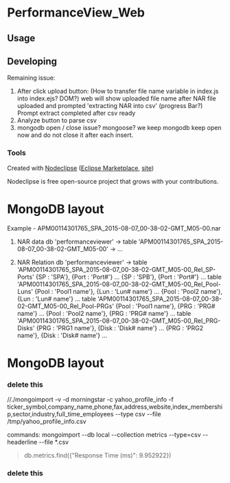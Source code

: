 

# PerformanceView_Web



## Usage



## Developing

Remaining issue:
1. After click upload button: (How to transfer file name variable in index.js into index.ejs? DOM?)
	web will show uploaded file name after NAR file uploaded and prompted 'extracting NAR into csv' (progress Bar?)
	Prompt extract completed after csv ready 
2. Analyze button to parse csv
3. mongodb open / close issue? mongoose? we keep mongodb keep open now and do not close it after each insert.


### Tools

Created with [Nodeclipse](https://github.com/Nodeclipse/nodeclipse-1)
 ([Eclipse Marketplace](http://marketplace.eclipse.org/content/nodeclipse), [site](http://www.nodeclipse.org))   

Nodeclipse is free open-source project that grows with your contributions.

# MongoDB layout
Example - APM00114301765_SPA_2015-08-07_00-38-02-GMT_M05-00.nar

1. NAR data
db 'performanceviewer' -> table 'APM00114301765_SPA_2015-08-07_00-38-02-GMT_M05-00' -> ...

2. NAR Relation
db 'performanceviewer' -> 
	table 'APM00114301765_SPA_2015-08-07_00-38-02-GMT_M05-00_Rel_SP-Ports'
		{SP : 'SPA'}, {Port : 'Port#'}
		...
		{SP : 'SPB'}, {Port : 'Port#'}
		...
	table 'APM00114301765_SPA_2015-08-07_00-38-02-GMT_M05-00_Rel_Pool-Luns'
		{Pool : 'Pool1 name'}, {Lun : 'Lun# name'}
		...
		{Pool : 'Pool2 name'}, {Lun : 'Lun# name'}
		...
	table 'APM00114301765_SPA_2015-08-07_00-38-02-GMT_M05-00_Rel_Pool-PRGs'
		{Pool : 'Pool1 name'}, {PRG : 'PRG# name'}
		...
		{Pool : 'Pool2 name'}, {PRG : 'PRG# name'}
		...
	table 'APM00114301765_SPA_2015-08-07_00-38-02-GMT_M05-00_Rel_PRG-Disks'
		{PRG : 'PRG1 name'}, {Disk : 'Disk# name'}
		...
		{PRG : 'PRG2 name'}, {Disk : 'Disk# name'}
		...


# MongoDB layout


### delete this
//./mongoimport -v -d morningstar -c yahoo_profile_info -f ticker_symbol,company_name,phone,fax,address,website,index_membership,sector,industry,full_time_employees --type csv --file /tmp/yahoo_profile_info.csv

commands:
mongoimport --db local --collection metrics --type=csv --headerline --file *.csv

>db.metrics.find({"Response Time (ms)": 9.952922})

### delete this